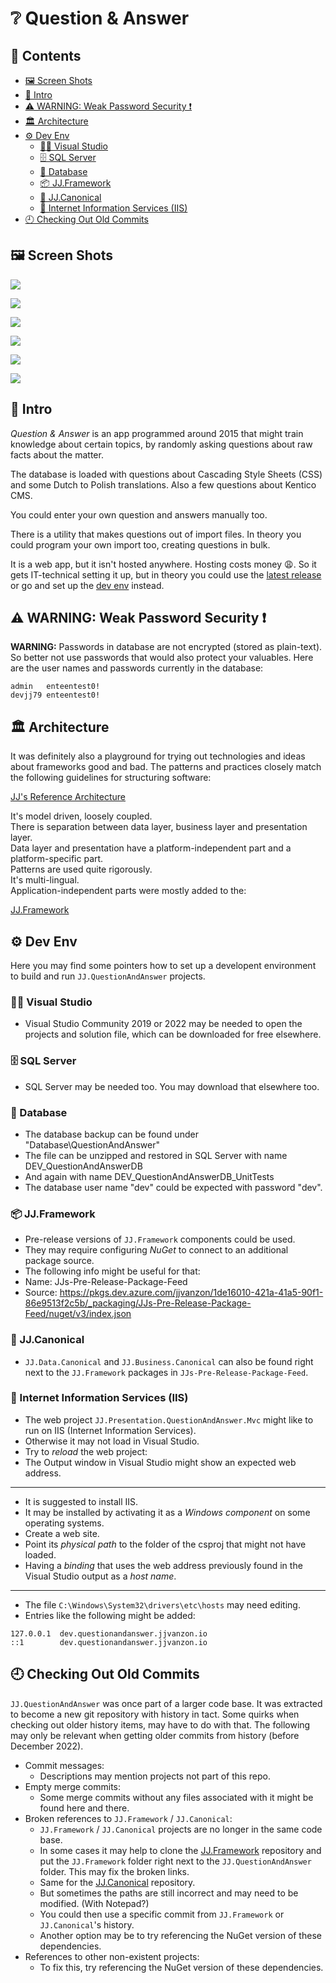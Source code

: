 ❔ Question & Answer
====================

<h2>📔 Contents</h2>

- [🖼 Screen Shots](#-screen-shots)
- [👋 Intro](#-intro)
- [⚠ WARNING: Weak Password Security ❗](#-warning-weak-password-security-)
- [🏛 Architecture](#-architecture)
- [⚙ Dev Env](#-dev-env)
    - [👨‍💻 Visual Studio](#-visual-studio)
    - [🗄 SQL Server](#-sql-server)
    - [📀 Database](#-database)
    - [📦 JJ.Framework](#-jjframework)
    - [🧱 JJ.Canonical](#-jjcanonical)
    - [📡 Internet Information Services (IIS)](#-internet-information-services-iis)
- [🕘 Checking Out Old Commits](#-checking-out-old-commits)

🖼 Screen Shots
---------------

![](Resources/screen-shot-random-question.png)

![](Resources/screen-shot-multi-language.png)

![](Resources/screen-shot-category-selection.png)

![](Resources/screen-shot-question-list.png)

![](Resources/screen-shot-question-detail.png)

![](Resources/screen-shot-question-edit.png)

👋 Intro
--------

*Question & Answer* is an app programmed around 2015 that might train knowledge about certain topics, by randomly asking questions about raw facts about the matter.

The database is loaded with questions about Cascading Style Sheets (CSS) and some Dutch to Polish translations. Also a few questions about Kentico CMS.

You could enter your own question and answers manually too.

There is a utility that makes questions out of import files. In theory you could program your own import too, creating questions in bulk.

It is a web app, but it isn't hosted anywhere. Hosting costs money 😩. So it gets IT-technical setting it up, but in theory you could use the [latest release](https://github.com/jjvanzon/JJ.QuestionAndAnswer/releases/) or go and set up the [dev env](#-dev-env) instead.

⚠ WARNING: Weak Password Security ❗
------------------------------------

__WARNING:__ Passwords in database are not encrypted (stored as plain-text). So better not use passwords that would also protect your valuables. Here are the user names and passwords currently in the database:

    admin	enteentest0!
    devjj79	enteentest0!

🏛 Architecture
---------------

It was definitely also a playground for trying out technologies and ideas about frameworks good and bad. The patterns and practices closely match the following guidelines for structuring software:

[JJ's Reference Architecture](https://github.com/jjvanzon/JJs-Reference-Architecture)

It's model driven, loosely coupled.  
There is separation between data layer, business layer and presentation layer.  
Data layer and presentation have a platform-independent part and a platform-specific part.  
Patterns are used quite rigorously.  
It's multi-lingual.  
Application-independent parts were mostly added to the:

[JJ.Framework](https://github.com/jjvanzon/JJ.Framework)

⚙ Dev Env
-----------

Here you may find some pointers how to set up a developent environment to build and run `JJ.QuestionAndAnswer` projects.

### 👨‍💻 Visual Studio

- Visual Studio Community 2019 or 2022 may be needed to open the projects and solution file, which can be downloaded for free elsewhere.

### 🗄 SQL Server

- SQL Server may be needed too. You may download that elsewhere too.

### 📀 Database

- The database backup can be found under "Database\QuestionAndAnswer"
- The file can be unzipped and restored in SQL Server with name DEV_QuestionAndAnswerDB
- And again with name DEV_QuestionAndAnswerDB_UnitTests
- The database user name "dev" could be expected with password "dev".

### 📦 JJ.Framework

- Pre-release versions of `JJ.Framework` components could be used.
- They may require configuring *NuGet* to connect to an additional package source.
- The following info might be useful for that:
- Name: JJs-Pre-Release-Package-Feed
- Source: https://pkgs.dev.azure.com/jjvanzon/1de16010-421a-41a5-90f1-86e9513f2c5b/_packaging/JJs-Pre-Release-Package-Feed/nuget/v3/index.json

### 🧱 JJ.Canonical

- `JJ.Data.Canonical` and `JJ.Business.Canonical` can also be found right next to the `JJ.Framework` packages in `JJs-Pre-Release-Package-Feed`.

### 📡 Internet Information Services (IIS)

- The web project `JJ.Presentation.QuestionAndAnswer.Mvc` might like to run on IIS (Internet Information Services).
- Otherwise it may not load in Visual Studio.
- Try to *reload* the web project:
- The Output window in Visual Studio might show an expected web address.

<hr />

- It is suggested to install IIS.
- It may be installed by activating it as a *Windows component* on some operating systems.
- Create a web site.
- Point its *physical path* to the folder of the csproj that might not have loaded.
- Having a *binding* that uses the web address previously found in the Visual Studio output as a *host name*.

<hr />

- The file `C:\Windows\System32\drivers\etc\hosts` may need editing.
- Entries like the following might be added:

```
127.0.0.1  dev.questionandanswer.jjvanzon.io
::1        dev.questionandanswer.jjvanzon.io
```

🕘 Checking Out Old Commits
----------------------------

`JJ.QuestionAndAnswer` was once part of a larger code base. It was extracted to become a new git repository with history in tact. Some quirks when checking out older history items, may have to do with that. The following may only be relevant when getting older commits from history (before December 2022).

- Commit messages:
    - Descriptions may mention projects not part of this repo.
- Empty merge commits:
    - Some merge commits without any files associated with it might be found here and there.
- Broken references to `JJ.Framework` / `JJ.Canonical`:
    - `JJ.Framework` / `JJ.Canonical` projects are no longer in the same code base.
    - In some cases it may help to clone the [JJ.Framework](https://github.com/jjvanzon/JJ.Framework) repository and put the `JJ.Framework` folder right next to the `JJ.QuestionAndAnswer` folder. This may fix the broken links.
    - Same for the [JJ.Canonical](https://github.com/jjvanzon/JJ.Canonical) repository.
    - But sometimes the paths are still incorrect and may need to be modified. (With Notepad?)
    - You could then use a specific commit from `JJ.Framework` or `JJ.Canonical`'s history.
    - Another option may be to try referencing the NuGet version of these dependencies.
- References to other non-existent projects:
    - To fix this, try referencing the NuGet version of these dependencies.
